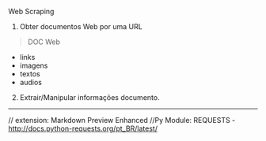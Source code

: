 Web Scraping 

1. Obter documentos Web por uma URL

> DOC Web 
- links
- imagens
- textos
- audios

2. Extrair/Manipular informações documento.

---------------




// extension: Markdown Preview Enhanced
//Py Module: REQUESTS - http://docs.python-requests.org/pt_BR/latest/

